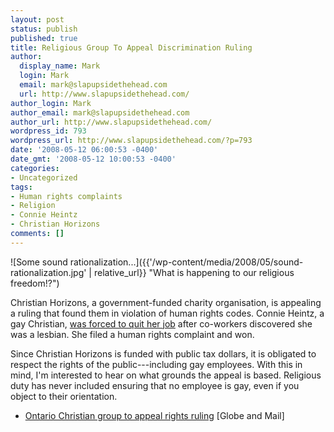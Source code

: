 ```yaml
---
layout: post
status: publish
published: true
title: Religious Group To Appeal Discrimination Ruling
author:
  display_name: Mark
  login: Mark
  email: mark@slapupsidethehead.com
  url: http://www.slapupsidethehead.com/
author_login: Mark
author_email: mark@slapupsidethehead.com
author_url: http://www.slapupsidethehead.com/
wordpress_id: 793
wordpress_url: http://www.slapupsidethehead.com/?p=793
date: '2008-05-12 06:00:53 -0400'
date_gmt: '2008-05-12 10:00:53 -0400'
categories:
- Uncategorized
tags:
- Human rights complaints
- Religion
- Connie Heintz
- Christian Horizons
comments: []
---
```

![Some sound rationalization...]({{'/wp-content/media/2008/05/sound-rationalization.jpg' | relative_url}} "What is happening to our religious freedom!?")

Christian Horizons, a government-funded charity organisation, is appealing a ruling that found them in violation of human rights codes. Connie Heintz, a gay Christian, [was forced to quit her job](http://www.slapupsidethehead.com/2008/04/evangelical-group-fined-for-human-rights-violation/ "Nothing witty to say, really") after co-workers discovered she was a lesbian. She filed a human rights complaint and won.

Since Christian Horizons is funded with public tax dollars, it is obligated to respect the rights of the public---including gay employees. With this in mind, I'm interested to hear on what grounds the appeal is based. Religious duty has never included ensuring that no employee is gay, even if you object to their orientation.

- [Ontario Christian group to appeal rights ruling](http://www.theglobeandmail.com/servlet/story/RTGAM.20080507.wontrights0507/BNStory/National/home%3Cbr%3E) [Globe and Mail]
